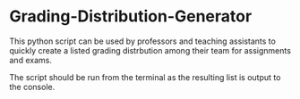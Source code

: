 # Grading-Distribution-Generator

This python script can be used by professors and teaching assistants to quickly create a listed grading distrbution among their team for assignments and exams. 

The script should be run from the terminal as the resulting list is output to the console.
